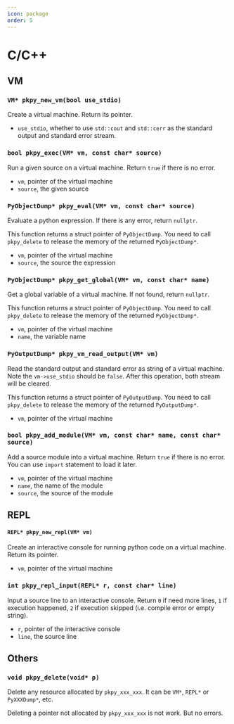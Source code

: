 ```yaml
---
icon: package
order: 5
---
```


# C/C++

## VM

### `VM* pkpy_new_vm(bool use_stdio)`

Create a virtual machine.
Return its pointer.

+ `use_stdio`, whether to use `std::cout` and `std::cerr` as the standard output and standard error stream.

### `bool pkpy_exec(VM* vm, const char* source)`

Run a given source on a virtual machine.
Return `true` if there is no error.

+ `vm`, pointer of the virtual machine
+ `source`, the given source

### `PyObjectDump* pkpy_eval(VM* vm, const char* source)`

Evaluate a python expression. If there is any error, return `nullptr`.

This function returns a struct pointer of `PyObjectDump`.
You need to call `pkpy_delete` to release the memory of the returned `PyObjectDump*`.

+ `vm`, pointer of the virtual machine
+ `source`, the source the expression

### `PyObjectDump* pkpy_get_global(VM* vm, const char* name)`

Get a global variable of a virtual machine. If not found, return `nullptr`.

This function returns a struct pointer of `PyObjectDump`.
You need to call `pkpy_delete` to release the memory of the returned `PyObjectDump*`.

+ `vm`, pointer of the virtual machine
+ `name`, the variable name

### `PyOutputDump* pkpy_vm_read_output(VM* vm)`

Read the standard output and standard error as string of a virtual machine. Note the `vm->use_stdio` should be `false`.
After this operation, both stream will be cleared.

This function returns a struct pointer of `PyOutputDump`.
You need to call `pkpy_delete` to release the memory of the returned `PyOutputDump*`.

+ `vm`, pointer of the virtual machine

### `bool pkpy_add_module(VM* vm, const char* name, const char* source)`

Add a source module into a virtual machine.
Return `true` if there is no error.
You can use `import` statement to load it later.

+ `vm`, pointer of the virtual machine
+ `name`, the name of the module
+ `source`, the source of the module

## REPL

#### `REPL* pkpy_new_repl(VM* vm)`

Create an interactive console for running python code on a virtual machine.
Return its pointer.

+ `vm`, pointer of the virtual machine

### `int pkpy_repl_input(REPL* r, const char* line)`

Input a source line to an interactive console.
Return `0` if need more lines, `1` if execution happened, `2` if execution skipped (i.e. compile error or empty string).

+ `r`, pointer of the interactive console
+ `line`, the source line

## Others

### `void pkpy_delete(void* p)`

Delete any resource allocated by `pkpy_xxx_xxx`.
It can be `VM*`, `REPL*` or `PyXXXDump*`, etc.

Deleting a pointer not allocated by `pkpy_xxx_xxx` is not work. But no errors.